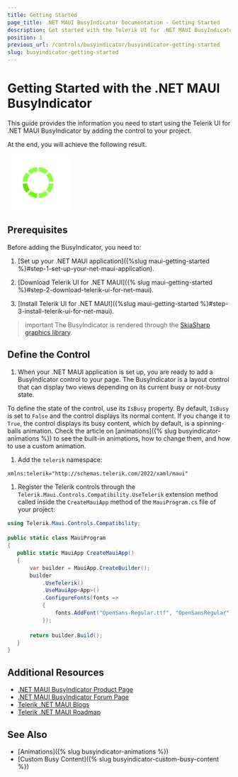 ```yaml
---
title: Getting Started
page_title: .NET MAUI BusyIndicator Documentation - Getting Started
description: Get started with the Telerik UI for .NET MAUI BusyIndicator control and add the control to your .NET MAUI project
position: 1
previous_url: /controls/busyindicator/busyindicator-getting-started
slug: busyindicator-getting-started
---
```


# Getting Started with the .NET MAUI BusyIndicator

This guide provides the information you need to start using the Telerik UI for .NET MAUI BusyIndicator by adding the control to your project.

At the end, you will achieve the following result.

![BusyIndicator Getting Started](images/busyindicator-getting-started.png)

## Prerequisites

Before adding the BusyIndicator, you need to:

1. [Set up your .NET MAUI application]({%slug maui-getting-started %}#step-1-set-up-your-net-maui-application).

1. [Download Telerik UI for .NET MAUI]({% slug maui-getting-started %}#step-2-download-telerik-ui-for-net-maui).

1. [Install Telerik UI for .NET MAUI]({%slug maui-getting-started %}#step-3-install-telerik-ui-for-net-maui).

>important The BusyIndicator is rendered through the [SkiaSharp graphics library](https://skia.org/).

## Define the Control

1. When your .NET MAUI application is set up, you are ready to add a BusyIndicator control to your page. The BusyIndicator is a layout control that can display two views depending on its current busy or not-busy state.  

  To define the state of the control, use its `IsBusy` property. By default, `IsBusy` is set to `False` and the control displays its normal content. If you change it to `True`, the control displays its busy content, which by default, is a spinning-balls animation. Check the article on [animations]({% slug busyindicator-animations %}) to see the built-in animations, how to change them, and how to use a custom animation.

 <snippet id='busyindicator-getting-started-xaml' />

1. Add the `telerik` namespace:

 ```XAML
 xmlns:telerik="http://schemas.telerik.com/2022/xaml/maui"
 ```

1. Register the Telerik controls through the `Telerik.Maui.Controls.Compatibility.UseTelerik` extension method called inside the `CreateMauiApp` method of the `MauiProgram.cs` file of your project:

 ```C#
 using Telerik.Maui.Controls.Compatibility;

 public static class MauiProgram
 {
	public static MauiApp CreateMauiApp()
	{
		var builder = MauiApp.CreateBuilder();
		builder
			.UseTelerik()
			.UseMauiApp<App>()
			.ConfigureFonts(fonts =>
			{
				fonts.AddFont("OpenSans-Regular.ttf", "OpenSansRegular");
			});

		return builder.Build();
	}
 }           
 ```

## Additional Resources

- [.NET MAUI BusyIndicator Product Page](https://www.telerik.com/maui-ui/busyindicator)
- [.NET MAUI BusyIndicator Forum Page](https://www.telerik.com/forums/maui?tagId=1856)
- [Telerik .NET MAUI Blogs](https://www.telerik.com/blogs/mobile-net-maui)
- [Telerik .NET MAUI Roadmap](https://www.telerik.com/support/whats-new/maui-ui/roadmap)

## See Also

- [Animations]({% slug busyindicator-animations %})
- [Custom Busy Content]({% slug busyindicator-custom-busy-content %})
